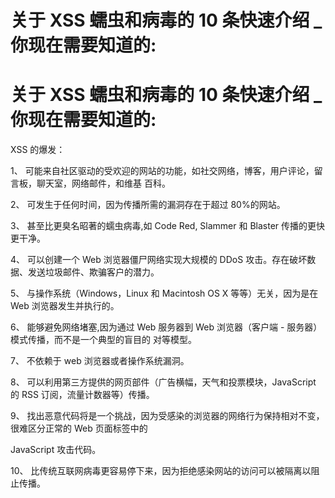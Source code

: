 # 关于 XSS 蠕虫和病毒的 10 条快速介绍 _ 你现在需要知道的:

# 关于 XSS 蠕虫和病毒的 10 条快速介绍 _ 你现在需要知道的:

XSS 的爆发：

1、 可能来自社区驱动的受欢迎的网站的功能，如社交网络，博客，用户评论，留言板，聊天室，网络邮件，和维基 百科。

2、 可发生于任何时间，因为传播所需的漏洞存在于超过 80%的网站。

3、 甚至比更臭名昭著的蠕虫病毒,如 Code Red, Slammer 和 Blaster 传播的更快更干净。

4、 可以创建一个 Web 浏览器僵尸网络实现大规模的 DDoS 攻击。存在破坏数据、发送垃圾邮件、欺骗客户的潜力。

5、 与操作系统（Windows，Linux 和 Macintosh OS X 等等）无关，因为是在 Web 浏览器发生并执行的。

6、 能够避免网络堵塞,因为通过 Web 服务器到 Web 浏览器（客户端 - 服务器）模式传播，而不是一个典型的盲目的 对等模型。

7、 不依赖于 web 浏览器或者操作系统漏洞。

8、 可以利用第三方提供的网页部件（广告横幅，天气和投票模块，JavaScript 的 RSS 订阅，流量计数器等）传播。

9、 找出恶意代码将是一个挑战，因为受感染的浏览器的网络行为保持相对不变，很难区分正常的 Web 页面标签中的

JavaScript 攻击代码。

10、 比传统互联网病毒更容易停下来，因为拒绝感染网站的访问可以被隔离以阻止传播。